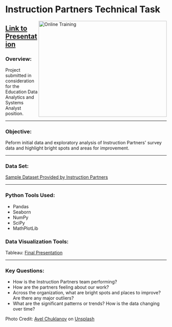 # Instruction Partners Technical Task
<img align="right" src="https://user-images.githubusercontent.com/98825216/173897674-425f96ac-855d-4a82-9931-cd3b20a7c973.jpg" width="400" height="300"  alt="Online Training"/>

## [Link to Presentation](https://public.tableau.com/app/profile/caitlin.haugen/viz/InstructionPartnersStoryboard/InstructionPartnersDashboard?publish=yes)

### Overview:
Project submitted in consideration for the Education Data Analytics and Systems Analyst position.
___

### Objective:
Peform initial data and exploratory analysis of Instruction Partners' survey data and highlight bright spots and areas for improvement.
____
### Data Set:
[Sample Dataset Provided by Instruction Partners](https://docs.google.com/spreadsheets/d/1Jwj-H3T28nySYGttAwA_9bUE_kKRR2jq/edit#gid=915435129)
____
### Python Tools Used:
* Pandas
* Seaborn 
* NumPy
* SciPy
* MathPlotLib

### Data Visualization Tools:
Tableau: [Final Presentation](https://public.tableau.com/app/profile/caitlin.haugen/viz/InstructionPartnersStoryboard/InstructionPartnersDashboard?publish=yes)
________________________________

### Key Questions:
 * How is the Instruction Partners team performing? 
 * How are the partners feeling about our work? 
 * Across the organization, what are bright spots and places to improve? Are there any major outliers?
 * What are the significant patterns or trends? How is the data changing over time?

Photo Credit: <a href="https://unsplash.com/@chuklanov">Avel Chuklanov</a> on <a href="https://unsplash.com/photos/DUmFLtMeAbQ">Unsplash</a>
